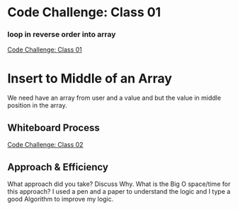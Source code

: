 # Code Challenge: Class 01

### loop in reverse order into array

[Code Challenge: Class 01](reverseArray.png)


# Insert to Middle of an Array
We need have an array from user and a value and but the value in middle position in the array.

## Whiteboard Process
[Code Challenge: Class 02](reverseArray.png)

## Approach & Efficiency
What approach did you take? Discuss Why. What is the Big O space/time for this approach? I used a pen and a paper to understand the logic and I type a good Algorithm to improve my logic.

